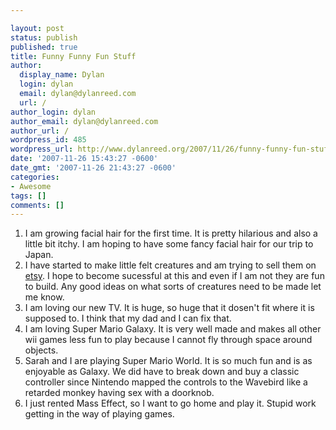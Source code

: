 ```yaml
---

layout: post
status: publish
published: true
title: Funny Funny Fun Stuff
author:
  display_name: Dylan
  login: dylan
  email: dylan@dylanreed.com
  url: /
author_login: dylan
author_email: dylan@dylanreed.com
author_url: /
wordpress_id: 485
wordpress_url: http://www.dylanreed.org/2007/11/26/funny-funny-fun-stuff/
date: '2007-11-26 15:43:27 -0600'
date_gmt: '2007-11-26 21:43:27 -0600'
categories:
- Awesome
tags: []
comments: []
---
```


  1. I am growing facial hair for the first time. It is pretty hilarious and also a little bit itchy. I am hoping to have some fancy facial hair for our trip to Japan.
  2. I have started to make little felt creatures and am trying to sell them on [etsy][1]. I hope to become sucessful at this and even if I am not they are fun to build. Any good ideas on what sorts of creatures need to be made let me know. 
  3. I am loving our new TV. It is huge, so huge that it dosen't fit where it is supposed to. I think that my dad and I can fix that.
  4. I am loving Super Mario Galaxy. It is very well made and makes all other wii games less fun to play because I cannot fly through space around objects.
  5. Sarah and I are playing Super Mario World. It is so much fun and is as enjoyable as Galaxy. We did have to break down and buy a classic controller since Nintendo mapped the controls to the Wavebird like a retarded monkey having sex with a doorknob.
  6. I just rented Mass Effect, so I want to go home and play it. Stupid work getting in the way of playing games.

   [1]: http://www.etsy.com/shop.php?user_id=5066104

